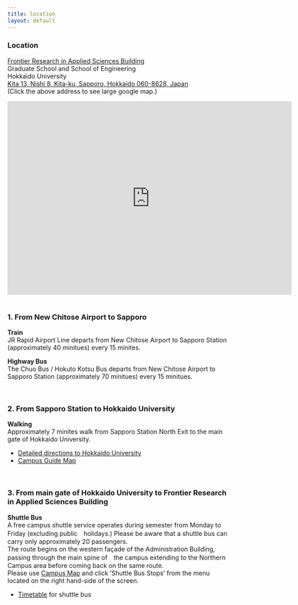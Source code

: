 ```yaml
---
title: location
layout: default
---
```

<!-- MAIN CONTENT -->
  <div id="main_content_wrap" class="outer">
    <section id="main_content" class="inner">
     <h3 id="location">Location</h3>
       <p><a href="http://www.oia.hokudai.ac.jp/maps/print.php?id=133">Frontier Research in Applied Sciences                   Building</a><br>
           Graduate School and School of Engineering<br>
           Hokkaido University<br>
           <a href="https://goo.gl/maps/JtP1MdrwH5U2">Kita 13, Nishi 8, Kita-ku, Sapporo, Hokkaido 060-8628, Japan</a><br>
           (Click the above address to see large google map.)</p>
             <div id="ggmap"><!--<iframe src="https://www.google.com/maps/embed?pb=!1m18!1m12!1m3!1d2060.7424234830823!2d141.34175906700744!3d43.0765595             30617565!2m3!1f0!2f0!3f0!3m2!1i1024!2i768!4f13.1!3m3!1m2!1s0x0%3A0x0!2zNDPCsDA0JzQwLjciTiAxNDHCsDIw             JzI0LjEiRQ!5e0!3m2!1sen!2sjp!4v1442329400468" width="300" height="200" frameborder="0"         style="border:0" allowfullscreen></iframe>-->
             <iframe width="639" height="435" src="http://www.oia.hokudai.ac.jp/maps/embed/?place=133" frameborder="0">MAP</iframe>
             </div>
             <br>
             
   <h3 id="location">1. From New Chitose Airport to Sapporo</h3> 
     <p><strong>Train</strong><br>
       JR Rapid Airport Line departs from New Chitose Airport to Sapporo Station (approximately 40 minitues)           every 15 minites.</p>
 
   <p><strong>Highway Bus</strong><br>
       The Chuo Bus / Hokuto Kotsu Bus departs from New Chitose Airport to Sapporo Station (approximately 70   minitues) every 15 minitues.</p>
     <br>  
 
   <h3 id="location">2. From Sapporo Station to Hokkaido University</h3>
     <p><strong>Walking</strong><br>
 Approximately 7 minites walk from Sapporo Station North Exit to the main gate of Hokkaido University.<br>
       <ul>
          <li>
       <a href="http://www.oia.hokudai.ac.jp/about/visitors-access-maps/sapporo-campus-map/">Detailed directions to Hokkaido University</a>
          </li>
          <li>
       <a href="https://www.oia.hokudai.ac.jp/wp-content/uploads/2015/08/2015-英語版キャンパスマップ最終.pdf">Campus Guide Map</a>
          </li>
       </ul>
       </p>
       <br>
 
 <h3 id="location">3. From main gate of Hokkaido University to Frontier Research in Applied Sciences Building</h3>
   <p><strong>Shuttle Bus</strong><br>
     A free campus shuttle service operates during semester from Monday to Friday (excluding public　holidays.) Please be aware that a shuttle bus can carry only approximately 20 passengers.<br> 
     The route begins on the western façade of the Administration Building, passing through the main spine of　the campus extending to the Northern Campus area before coming back on the same route.<br>
     Please use <a href="http://www.oia.hokudai.ac.jp/maps/?p=sapporo">Campus Map</a> and click ‘Shuttle Bus Stops’ from the menu located on the right hand-side of the screen.<br>
    <ul>
       <li><a href="https://www.oia.hokudai.ac.jp/wp-content/uploads/2013/08/5.2013-Bus-time-tableHokkaido-University.pdf">Timetable</a> for shuttle bus
       </li>
    </ul>
   </p>

  </section>
</div>
